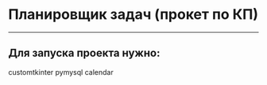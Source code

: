 # Планировщик задач (прокет по КП)
---
Для запуска проекта нужно:
---
customtkinter
pymysql
calendar
